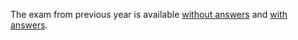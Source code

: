 The exam from previous year is available [without answers](doc/exam17-noanswers.pdf) and [with answers](doc/exam17-answers.pdf).